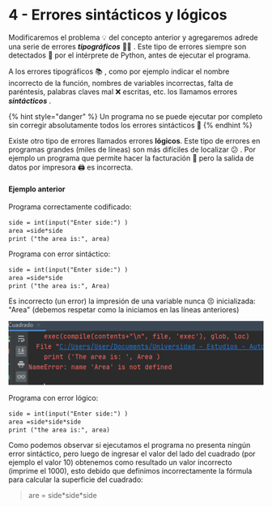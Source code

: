 # 4 - Errores sintácticos y lógicos

Modificaremos el problema 💡 del concepto anterior y agregaremos adrede una serie de errores  _**tipográficos**_ ✍🏾 . Este tipo de errores siempre son detectados 🔎 por el intérprete de Python, antes de ejecutar el programa.

A los errores tipográficos 📚 , como por ejemplo indicar el nombre incorrecto de la función, nombres de variables incorrectas, falta de paréntesis, palabras claves mal ❌ escritas, etc. los llamamos errores _**sintácticos**_ .

{% hint style="danger" %}
Un programa no se puede ejecutar por completo sin corregir absolutamente todos los errores sintácticos 🚧 
{% endhint %}


  
 Existe otro tipo de errores llamados errores **lógicos**. Este tipo de errores en programas grandes \(miles de líneas\) son más difíciles de localizar 😕 . Por ejemplo un programa que permite hacer la facturación 🤑 pero la salida de datos por impresora 🖨 es incorrecta.

#### Ejemplo anterior


  
 Programa correctamente codificado: 

```text
side = int(input("Enter side:") )
area =side*side
print ("the area is:", area)
```

Programa con error sintáctico:

```text
side = int(input("Enter side:") )
area =side*side
print ("the area is:", Area)
```

Es incorrecto \(un error\) la impresión de una variable nunca 😣 inicializada: "Area" \(debemos respetar como la iniciamos en las líneas anteriores\)

![Error sint&#xE1;ctico](.gitbook/assets/image%20%281%29.png)

Programa con error lógico:

```text
side = int(input("Enter side:") )
area =side*side*side
print ("the area is:", area)
```

Como podemos observar si ejecutamos el programa no presenta ningún error sintáctico, pero luego de ingresar el valor del lado del cuadrado \(por ejemplo el valor 10\) obtenemos como resultado un valor incorrecto \(imprime el 1000\), esto debido que definimos incorrectamente la fórmula para calcular la superficie del cuadrado:

> are = side\*side\*side

 



